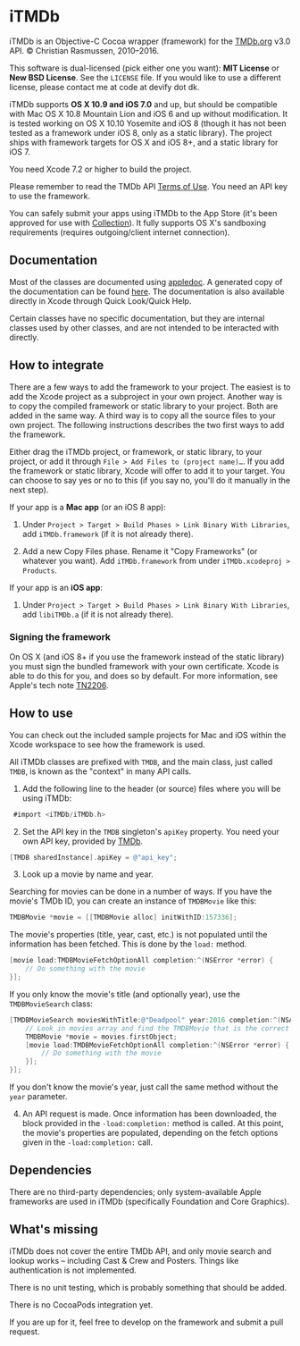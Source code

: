 # iTMDb

iTMDb is an Objective-C Cocoa wrapper (framework) for the [TMDb.org](http://tmdb.org/) v3.0 API. © Christian Rasmussen, 2010–2016.

This software is dual-licensed (pick either one you want): **MIT License** or **New BSD License**. See the `LICENSE` file. If you would like to use a different license, please contact me at code at devify dot dk.

iTMDb supports **OS X 10.9 and iOS 7.0** and up, but should be compatible with Mac OS X 10.8 Mountain Lion and iOS 6 and up without modification. It is tested working on OS X 10.10 Yosemite and iOS 8 (though it has not been tested as a framework under iOS 8, only as a static library). The project ships with framework targets for OS X and iOS 8+, and a static library for iOS 7.

You need Xcode 7.2 or higher to build the project.

Please remember to read the TMDb API [Terms of Use](https://www.themoviedb.org/about/api-terms). You need an API key to use the framework.

You can safely submit your apps using iTMDb to the App Store (it's been approved for use with [Collection](http://collectionapp.com/)). It fully supports OS X's sandboxing requirements (requires outgoing/client internet connection).

## Documentation

Most of the classes are documented using [appledoc](https://github.com/tomaz/appledoc). A generated copy of the documentation can be found [here](http://docs.apoltix.com/itmdb/). The documentation is also available directly in Xcode through Quick Look/Quick Help.

Certain classes have no specific documentation, but they are internal classes used by other classes, and are not intended to be interacted with directly.

## How to integrate

There are a few ways to add the framework to your project. The easiest is to add the Xcode project as a subproject in your own project. Another way is to copy the compiled framework or static library to your project. Both are added in the same way. A third way is to copy all the source files to your own project. The following instructions describes the two first ways to add the framework.

Either drag the iTMDb project, or framework, or static library, to your project, or add it through `File > Add Files to (project name)…`. If you add the framework or static library, Xcode will offer to add it to your target. You can choose to say yes or no to this (if you say no, you'll do it manually in the next step).

If your app is a **Mac app** (or an iOS 8 app):

1. Under `Project > Target > Build Phases > Link Binary With Libraries`, add `iTMDb.framework` (if it is not already there).

2. Add a new Copy Files phase. Rename it "Copy Frameworks" (or whatever you want). Add `iTMDb.framework` from under `iTMDb.xcodeproj > Products`.

If your app is an **iOS app**:

1. Under `Project > Target > Build Phases > Link Binary With Libraries`, add `libiTMDb.a` (if it is not already there).

### Signing the framework

On OS X (and iOS 8+ if you use the framework instead of the static library) you must sign the bundled framework with your own certificate. Xcode is able to do this for you, and does so by default. For more information, see Apple's tech note [TN2206](https://developer.apple.com/library/mac/technotes/tn2206/_index.html#//apple_ref/doc/uid/DTS40007919-CH1-TNTAG13).

## How to use

You can check out the included sample projects for Mac and iOS within the Xcode workspace to see how the framework is used.

All iTMDb classes are prefixed with `TMDB`, and the main class, just called `TMDB`, is known as the "context" in many API calls.

1. Add the following line to the header (or source) files where you will be using iTMDb:

```objective-c
 #import <iTMDb/iTMDb.h>
```

2. Set the API key in the `TMDB` singleton's `apiKey` property. You need your own API key, provided by [TMDb](http://api.themoviedb.org/).

```objective-c
[TMDB sharedInstance].apiKey = @"api_key";
```

3. Look up a movie by name and year.

Searching for movies can be done in a number of ways. If you have the movie's TMDb ID, you can create an instance of `TMDBMovie` like this:

```objective-c
TMDBMovie *movie = [[TMDBMovie alloc] initWithID:157336];
```

The movie's properties (title, year, cast, etc.) is not populated until the information has been fetched. This is done by the `load:` method.

```objective-c
[movie load:TMDBMovieFetchOptionAll completion:^(NSError *error) {
	// Do something with the movie
}];
```

If you only know the movie's title (and optionally year), use the `TMDBMovieSearch` class:

```objective-c
[TMDBMovieSearch moviesWithTitle:@"Deadpool" year:2016 completion:^(NSArray *movies, NSError *error) {
	// Look in movies array and find the TMDBMovie that is the correct one
	TMDBMovie *movie = movies.firstObject;
	[movie load:TMDBMovieFetchOptionAll completion:^(NSError *error) {
		// Do something with the movie
	}];
}];
```

If you don't know the movie's year, just call the same method without the `year` parameter.

4. An API request is made. Once information has been downloaded, the block provided in the `-load:completion:` method is called.  At this point, the movie's properties are populated, depending on the fetch options given in the `-load:completion:` call.

## Dependencies

There are no third-party dependencies; only system-available Apple frameworks are used in iTMDb (specifically Foundation and Core Graphics).

## What's missing

iTMDb does not cover the entire TMDb API, and only movie search and lookup works – including Cast & Crew and Posters. Things like authentication is not implemented.

There is no unit testing, which is probably something that should be added.

There is no CocoaPods integration yet.

If you are up for it, feel free to develop on the framework and submit a pull request.
